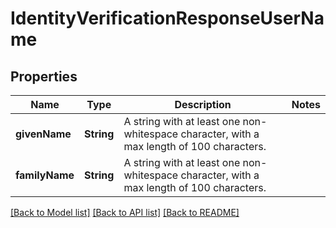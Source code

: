 # IdentityVerificationResponseUserName

## Properties
Name | Type | Description | Notes
------------ | ------------- | ------------- | -------------
**givenName** | **String** | A string with at least one non-whitespace character, with a max length of 100 characters. | 
**familyName** | **String** | A string with at least one non-whitespace character, with a max length of 100 characters. | 

[[Back to Model list]](../README.md#documentation-for-models) [[Back to API list]](../README.md#documentation-for-api-endpoints) [[Back to README]](../README.md)


